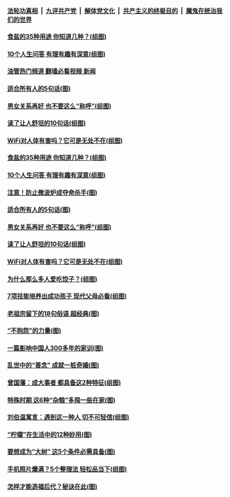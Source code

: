####  [法轮功真相](../../../../basic/blob/master/README.md?t=04230931) &nbsp;|&nbsp; [九评共产党](../../../../9ping.md/blob/master/README.md?t=04230931) &nbsp;|&nbsp; [解体党文化](../../../../jtdwh.md/blob/master/README.md?t=04230931)  &nbsp;|&nbsp; [共产主义的终极目的](../../../../gczydzjmd.md/blob/master/README.md?t=04230931) &nbsp;|&nbsp; [魔鬼在统治我们的世界](../../../../mgztzwmdsj.md/blob/master/README.md?t=04230931) 

#### [食盐的35种用途 你知道几种？(组图)](../pages/p8/1003478.md?t=04230931) 

#### [10个人生问答 有理有趣有深意(组图)](../pages/p8/1003772.md?t=04230931) 

#### [油管热门频道 翻墙必看视频 新闻](http://78.141.244.201:81/youtube.html?04230931)

#### [适合所有人的5句话(图)](../pages/p8/1004007.md?t=04230931) 

#### [男女关系再好 也不要这么“称呼”(组图)](../pages/p8/1003472.md?t=04230931) 

#### [读了让人舒坦的10句话(组图)](../pages/p8/1004143.md?t=04230931) 

#### [WiFi对人体有害吗？它可是无处不在(组图)](../pages/p8/1003774.md?t=04230931) 

#### [食盐的35种用途 你知道几种？(组图)](../pages/p8/1003478.md?t=04230931) 

#### [10个人生问答 有理有趣有深意(组图)](../pages/p8/1003772.md?t=04230931) 

#### [注意！防止微波炉成夺命杀手(图)](../pages/p8/1003337.md?t=04230931) 

#### [适合所有人的5句话(图)](../pages/p8/1004007.md?t=04230931) 

#### [男女关系再好 也不要这么“称呼”(组图)](../pages/p8/1003472.md?t=04230931) 

#### [读了让人舒坦的10句话(组图)](../pages/p8/1004143.md?t=04230931) 

#### [WiFi对人体有害吗？它可是无处不在(组图)](../pages/p8/1003774.md?t=04230931) 

#### [为什么那么多人爱吃饺子？(组图)](../pages/p8/1003773.md?t=04230931) 

#### [7项技能培养出成功孩子 现代父母必看(组图)](../pages/p8/1004066.md?t=04230931) 

#### [老祖宗留下的18句俗语 超经典(图)](../pages/p8/1004009.md?t=04230931) 

#### [“不抱怨”的力量(图)](../pages/p8/1004014.md?t=04230931) 

#### [一篇影响中国人300多年的家训(图)](../pages/p8/1003936.md?t=04230931) 

#### [乱世中的“善念” 成就一桩奇婚(图)](../pages/p8/1003900.md?t=04230931) 

#### [曾国藩：成大事者 都具备这2种特征(组图)](../pages/p8/1003323.md?t=04230931) 

#### [特殊时期 这6种“杂粮”多囤一些在家(图)](../pages/p8/1003552.md?t=04230931) 

#### [刘伯温寓言：遇到这一种人 切不可轻信(组图)](../pages/p8/1003833.md?t=04230931) 

#### [“柠檬”在生活中的12种妙用(图)](../pages/p8/1003788.md?t=04230931) 

#### [要想成为“大树” 这5个条件必需具备(图)](../pages/p8/1003560.md?t=04230931) 

#### [手机照片爆满？5个整理法 轻松品当下(组图)](../pages/p8/1003770.md?t=04230931) 

#### [怎样才能造福后代？秘诀在此(图)](../pages/p8/1003566.md?t=04230931) 

<img src='http://gfw-breaker.win/goodnews/indexes/p8.md' width='0px' height='0px'/>
